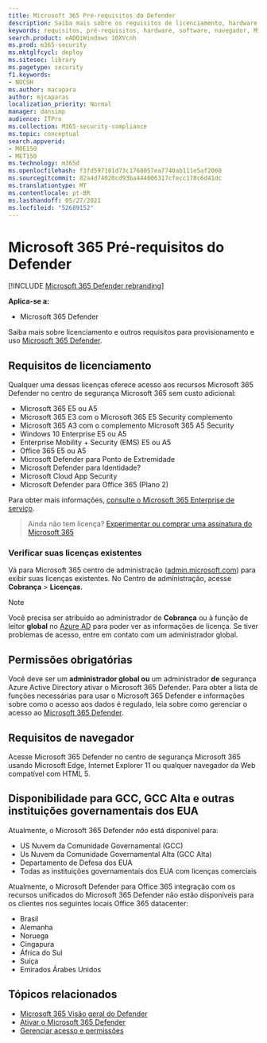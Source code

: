 ```yaml
---
title: Microsoft 365 Pré-requisitos do Defender
description: Saiba mais sobre os requisitos de licenciamento, hardware e software e outras configurações do Microsoft 365 Defender
keywords: requisitos, pré-requisitos, hardware, software, navegador, Microsoft 365 Defender, M365, licença, E5, A5, EMS, compra
search.product: eADQiWindows 10XVcnh
ms.prod: m365-security
ms.mktglfcycl: deploy
ms.sitesec: library
ms.pagetype: security
f1.keywords:
- NOCSH
ms.author: macapara
author: mjcaparas
localization_priority: Normal
manager: dansimp
audience: ITPro
ms.collection: M365-security-compliance
ms.topic: conceptual
search.appverid:
- MOE150
- MET150
ms.technology: m365d
ms.openlocfilehash: f3fd597181d73c1768057ea7740ab111e5af2068
ms.sourcegitcommit: 82a4d74020cd93ba444006317cfecc178c6d41dc
ms.translationtype: MT
ms.contentlocale: pt-BR
ms.lasthandoff: 05/27/2021
ms.locfileid: "52689152"
---
```

# <a name="microsoft-365-defender-prerequisites"></a>Microsoft 365 Pré-requisitos do Defender

[!INCLUDE [Microsoft 365 Defender rebranding](../includes/microsoft-defender.md)]


**Aplica-se a:**
- Microsoft 365 Defender

Saiba mais sobre licenciamento e outros requisitos para provisionamento e uso [Microsoft 365 Defender](microsoft-365-defender.md).

## <a name="licensing-requirements"></a>Requisitos de licenciamento
Qualquer uma dessas licenças oferece acesso aos recursos Microsoft 365 Defender no centro de segurança Microsoft 365 sem custo adicional:

- Microsoft 365 E5 ou A5
- Microsoft 365 E3 com o Microsoft 365 E5 Security complemento
- Microsoft 365 A3 com o complemento Microsoft 365 A5 Security
- Windows 10 Enterprise E5 ou A5
- Enterprise Mobility + Security (EMS) E5 ou A5 
- Office 365 E5 ou A5
- Microsoft Defender para Ponto de Extremidade
- Microsoft Defender para Identidade? 
- Microsoft Cloud App Security
- Microsoft Defender para Office 365 (Plano 2)

Para obter mais informações, [consulte o Microsoft 365 Enterprise de serviço](https://www.microsoft.com/licensing/product-licensing/microsoft-365-enterprise).

> Ainda não tem licença? [Experimentar ou comprar uma assinatura do Microsoft 365](../../commerce/try-or-buy-microsoft-365.md)

### <a name="check-your-existing--licenses"></a>Verificar suas licenças existentes
Vá para Microsoft 365 centro de administração ([admin.microsoft.com](https://admin.microsoft.com/)) para exibir suas licenças existentes. No Centro de administração, acesse **Cobrança** > **Licenças**.

>[!NOTE]
> Você precisa ser atribuído ao administrador de **Cobrança** ou à função de leitor **global** no [Azure AD](/azure/active-directory/users-groups-roles/directory-assign-admin-roles#available-roles) para poder ver as informações de licença. Se tiver problemas de acesso, entre em contato com um administrador global.

## <a name="required-permissions"></a>Permissões obrigatórias
Você deve ser um **administrador global ou** um administrador **de** segurança Azure Active Directory ativar o Microsoft 365 Defender. Para obter a lista de funções necessárias para usar o Microsoft 365 Defender e informações sobre como o acesso aos dados é regulado, leia sobre como gerenciar o acesso ao [Microsoft 365 Defender](m365d-permissions.md).

## <a name="browser-requirements"></a>Requisitos de navegador
Acesse Microsoft 365 Defender no centro de segurança Microsoft 365 usando Microsoft Edge, Internet Explorer 11 ou qualquer navegador da Web compatível com HTML 5.

## <a name="availability-to-us-gcc-gcc-high-and-other-us-government-institutions"></a>Disponibilidade para GCC, GCC Alta e outras instituições governamentais dos EUA
Atualmente, o Microsoft 365 Defender *não* está disponível para:
- US Nuvem da Comunidade Governamental (GCC)
- Us Nuvem da Comunidade Governamental Alta (GCC Alta)
- Departamento de Defesa dos EUA
- Todas as instituições governamentais dos EUA com licenças comerciais


Atualmente, o Microsoft Defender para Office 365 integração com os recursos unificados do Microsoft 365 Defender não estão disponíveis para os clientes nos seguintes locais Office 365 datacenter:

- Brasil 
- Alemanha 
- Noruega 
- Cingapura 
- África do Sul
- Suíça 
- Emirados Árabes Unidos 


## <a name="related-topics"></a>Tópicos relacionados
- [Microsoft 365 Visão geral do Defender](microsoft-365-defender.md)
- [Ativar o Microsoft 365 Defender](m365d-enable.md)
- [Gerenciar acesso e permissões](m365d-permissions.md)
